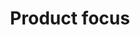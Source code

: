 ---
title: 'Product focus'
field: 'is.focus.products'
slug: 'is-focus-products'
description: 'Certified commodites or products'
comment: 'Select from control list. Data element used by Evidensia'
required: False
vocabulary: 'vocabulary.txt'
module: 'Scope'
cluster: 'Global'
policy: 'Controlled value. Multi select from control list.'
layout: 'home'
---